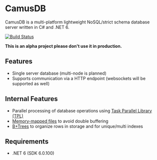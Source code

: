 CamusDB
=======
CamusDB is a multi-platform lightweight NoSQL/strict schema database server written in C# and .NET 6.

[![Build Status](https://app.travis-ci.com/camusdb/camusdb.svg?branch=main)](https://app.travis-ci.com/camusdb/camusdb)

**This is an alpha project please don't use it in production.**

Features
--------
 - Single server database (multi-node is planned)
 - Supports communication via a HTTP endpoint (websockets will be supported as well)

Internal Features
-----------------
 - Parallel processing of database operations using [Task Parallel Library (TPL)](https://docs.microsoft.com/en-us/dotnet/standard/parallel-programming/task-parallel-library-tpl)
 - [Memory-mapped files](https://en.wikipedia.org/wiki/Memory-mapped_file) to avoid double buffering
 - [B+Trees](https://en.wikipedia.org/wiki/B%2B_tree) to organize rows in storage and for unique/multi indexes

Requirements
------------
 - .NET 6 (SDK 6.0.100)

